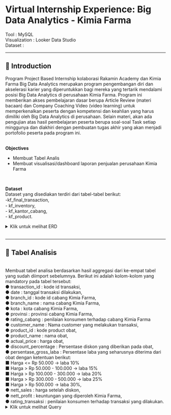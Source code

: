 
# **Virtual Internship Experience: Big Data Analytics - Kimia Farma**
Tool : MySQL <br>
Visualization : Looker Data Studio <br>
Dataset : 
<br>

---

## 📂 **Introduction**
Program Project Based Internship kolaborasi Rakamin Academy dan Kimia Farma Big Data Analytics merupakan program pengembangan diri dan akselerasi karier yang diperuntukkan bagi mereka yang tertarik mendalami posisi Big Data Analytics di perusahaan Kimia Farma. Program ini memberikan akses pembelajaran dasar berupa Article Review (materi bacaan) dan Company Coaching Video (video learning) untuk memperkenalkan peserta dengan kompetensi dan keahlian yang harus dimiliki oleh Big Data Analytics di perusahaan. Selain materi, akan ada pengujian atas hasil pembelajaran peserta berupa soal-soal Task setiap minggunya dan diakhiri dengan pembuatan tugas akhir yang akan menjadi portofolio peserta pada program ini. <br>
<br>

**Objectives**
- Membuat Tabel Analis
- Membuat visualisasi/dashboard laporan penjualan perusahaan Kimia Farma
<br>

**Dataset** <br>
Dataset yang disediakan terdiri dari tabel-tabel berikut:<br>
-kf_ﬁnal_transaction,<br> - kf_inventory,<br> - kf_kantor_cabang,<br> - kf_product. 
<br>


<details>
  <summary>Klik untuk melihat ERD</summary>

<p align="center">
  <kbd> <img width="400" alt="eer" src="![ERD](https://github.com/user-attachments/assets/325bb4d2-06cc-4fba-b579-8ebfec66bbbf)
"></kbd> <br>
</p>

</details>
<br>

---


## 📂 **Tabel Analisis**
<br>
Membuat tabel analisa berdasarkan hasil aggregasi dari ke-empat tabel yang sudah diimport sebelumnya. Berikut ini adalah kolom-kolom yang mandatory pada tabel tersebut: <br> ● transaction_id : kode id transaksi,<br> ● date : tanggal transaksi dilakukan,<br> ● branch_id : kode id cabang Kimia Farma,<br> ● branch_name : nama cabang Kimia Farma,<br> ● kota : kota cabang Kimia Farma, <br>● provinsi : provinsi cabang Kimia Farma, <br> ● rating_cabang : penilaian konsumen terhadap cabang Kimia Farma <br>● customer_name : Nama customer yang melakukan transaksi, <br>● product_id : kode product obat, <br>● product_name : nama obat, <br>● actual_price : harga obat, <br>● discount_percentage : Persentase diskon yang diberikan pada obat,<br> ● persentase_gross_laba : Persentase laba yang seharusnya diterima dari obat dengan ketentuan berikut:<br> ■ Harga <= Rp 50.000 -> laba 10% <br>■ Harga > Rp 50.000 - 100.000 -> laba 15% <br>■ Harga > Rp 100.000 - 300.000 -> laba 20% <br>■ Harga > Rp 300.000 - 500.000 -> laba 25% <br>■ Harga > Rp 500.000 -> laba 30%, <br>● nett_sales : harga setelah diskon,<br> ● nett_proﬁt : keuntungan yang diperoleh Kimia Farma,<br> ● rating_transaksi : penilaian konsumen terhadap transaksi yang dilakukan. 

<details>
  <summary> Klik untuk melihat Query </summary>
    <br>
    
```sql
CREATE TABLE `rakaminkfanalytic.kimia_farma.transaction_data` AS
SELECT
    t.transaction_id,
    t.date,
    t.branch_id,
    kc.branch_name,
    kc.kota,
    kc.provinsi,
    kc.rating AS rating_cabang,
    t.customer_name,
    t.product_id,
    p.product_name,
    p.product_category,
    p.price AS actual_price,
    t.discount_percentage,
    CASE
        WHEN t.price <= 50000 THEN 0.10
        WHEN t.price > 50000 AND t.price <= 100000 THEN 0.15
        WHEN t.price > 100000 AND t.price <= 300000 THEN 0.20
        WHEN t.price > 300000 AND t.price <= 500000 THEN 0.25
        WHEN t.price > 500000 THEN 0.30
    END AS persentase_gross_laba,
    t.price AS nett_sales,
    t.price * (
        CASE
            WHEN t.price <= 50000 THEN 0.10
            WHEN t.price > 50000 AND t.price <= 100000 THEN 0.15
            WHEN t.price > 100000 AND t.price <= 300000 THEN 0.20
            WHEN t.price > 300000 AND t.price <= 500000 THEN 0.25
            WHEN t.price > 500000 THEN 0.30
        END
    ) AS nett_profit,
    t.rating AS rating_transaksi
FROM
    `rakaminkfanalytic.kimia_farma.kf_final_transaction` t
LEFT JOIN
    `rakaminkfanalytic.kimia_farma.kf_kantor_cabang` kc ON t.branch_id = kc.branch_id
LEFT JOIN
    `rakaminkfanalytic.kimia_farma.kf_product` p ON t.product_id = p.product_id;

---
  <br>  
## 📂 **Data Visualization**

[Lihat pada halaman Looker Data Studio](https://lookerstudio.google.com/s/k3IpeY-vPMk)

<p align="center">
    <kbd> <img width="1000" alt="
    Gambar  — Dashboard Performance Analytics Kimia Farma Business Year 2020-2023
</p>
<br>

---
